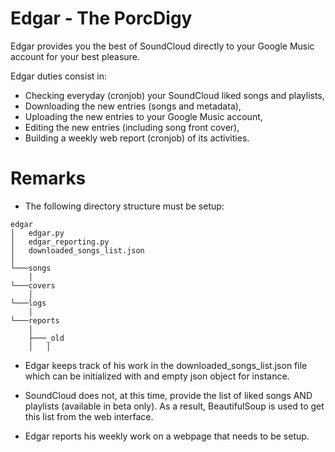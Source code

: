 # Edgar - The PorcDigy

Edgar provides you the best of SoundCloud directly to your Google Music account for your best pleasure.

Edgar duties consist in:
- Checking everyday (cronjob) your SoundCloud liked songs and playlists,
- Downloading the new entries (songs and metadata),
- Uploading the new entries to your Google Music account,
- Editing the new entries (including song front cover),
- Building a weekly web report (cronjob) of its activities.

# Remarks

- The following directory structure must be setup:
```
edgar
│   edgar.py
│   edgar_reporting.py  
│   downloaded_songs_list.json    
│
└───songs
    │
└───covers
    │
└───logs
    │
└───reports
    │
    ├───_old
    │   │
```
- Edgar keeps track of his work in the downloaded_songs_list.json file which can be initialized with and empty json object for instance.

- SoundCloud does not, at this time, provide the list of liked songs AND playlists (available in beta only). As a result, BeautifulSoup is used to get this list from the web interface.

- Edgar reports his weekly work on a webpage that needs to be setup.
